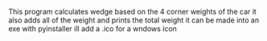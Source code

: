 This program calculates wedge based on the 4 corner weights of the  car
it also adds all of the weight  and prints the total weight
it can be made into an exe with pyinstaller
ill add a .ico for a wndows icon
